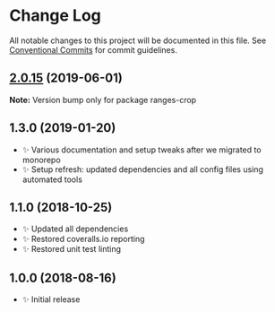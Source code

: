 # Change Log

All notable changes to this project will be documented in this file.
See [Conventional Commits](https://conventionalcommits.org) for commit guidelines.

## [2.0.15](https://gitlab.com/codsen/codsen/compare/ranges-crop@2.0.14...ranges-crop@2.0.15) (2019-06-01)

**Note:** Version bump only for package ranges-crop





## 1.3.0 (2019-01-20)

- ✨ Various documentation and setup tweaks after we migrated to monorepo
- ✨ Setup refresh: updated dependencies and all config files using automated tools

## 1.1.0 (2018-10-25)

- ✨ Updated all dependencies
- ✨ Restored coveralls.io reporting
- ✨ Restored unit test linting

## 1.0.0 (2018-08-16)

- ✨ Initial release
